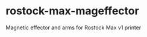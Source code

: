rostock-max-mageffector
=======================

Magnetic effector and arms for Rostock Max v1 printer

